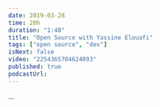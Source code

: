 ```yaml
---
date: 2019-03-28
time: 20h
duration: "1:48"
title: "Open Source with Yassine Elouafi"
tags: ["open source", "dev"]
isNext: false
video: "2254365704624093"
published: true
podcastUrl:
---
```


...
